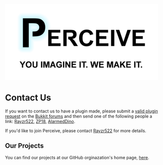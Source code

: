 ![Perceive Logo](https://github.com/PerceiveDev/PerceiveResources/raw/master/branding/logo_plus_slogan.png)

# Contact Us
If you want to contact us to have a plugin made, please submit a [valid plugin request](https://bukkit.org/threads/read-me-first-plugin-requests-guide.81209/) on the [Bukkit forums](https://bukkit.org/forums/plugin-requests.96/) and then send one of the following people a link: [Rayzr522](https://bukkit.org/conversations/add?to=Rayzr522), [ZP18](https://bukkit.org/conversations/add?to=ZP18), [AlarmedDino](https://bukkit.org/conversations/add?to=AlarmedDino).

If you'd like to join Perceive, please contact [Rayzr522](https://bukkit.org/conversations/add?to=Rayzr522) for more details.

## Our Projects
You can find our projects at our GitHub orginazation's home page, [here](https://www.github.com/PerceiveDev/).

